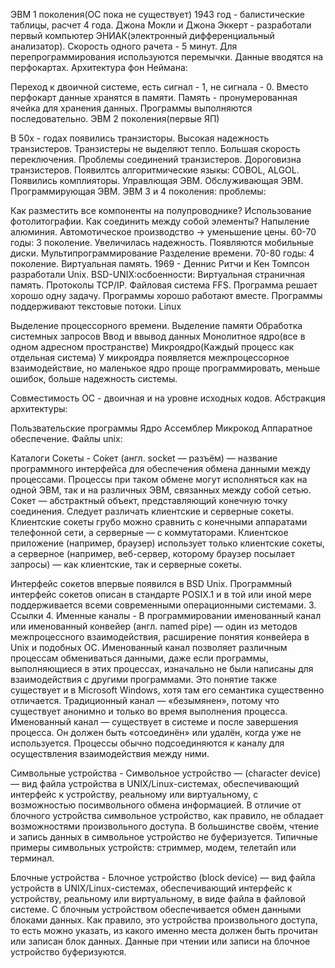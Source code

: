 ЭВМ 1 поколения(ОС пока не существует) 1943 год - балистические таблицы, расчет 4 года. Джона Мокли и Джона Эккерт - разработали первый компьютер ЭНИАК(электронный дифференциальный анализатор). Скорость одного рачета - 5 минут. Для перепрограммирования используются перемычки. Данные вводятся на перфокартах. Архитектура фон Неймана:

Переход к двоичной системе, есть сигнал - 1, не сигнала - 0. Вместо перфокарт данные хранятся в памяти. Память - пронумерованная ячейка для хранения данных. Программы выполняются последовательно. ЭВМ 2 поколения(первые ЯП)

В 50x - годах появились транзисторы. Высокая надежность транзистеров. Транзистеры не выделяют тепло. Большая скорость переключения. Проблемы соединений транзистеров. Дороговизна транзистеров. Появилтсь алгоритмические языкы: COBOL, ALGOL. Появились комплияторы. Управлющая ЭВМ. Обслуживающая ЭВМ. Программирующая ЭВМ. ЭВМ 3 и 4 поколения: проблемы:

Как разместить все компоненты на полупроводнике? Использование фотолитографии. Как соединить между собой элементы? Напыление алюминия. Автомотическое производство -> уменьшение цены. 60-70 годы: 3 поколение. Увеличилась надежность. Появляются мобильные диски. Мультипрограммирование Разделение времени. 70-80 годы: 4 поколение. Виртуальная память. 1969 - Деннис Ритчи и Кен Томпсон разработали Unix. BSD-UNIX:осбоенности: Виртуальная страничная память. Протоколы TCP/IP. Файловая система FFS. Программа решает хорошо одну задачу. Программы хорошо работают вместе. Программы поддерживают текстовые потоки. Linux

Выделение процессорного времени. Выделение памяти Обработка системных запросов Ввод и ввывод данных Монолитное ядро(все в одном адресном пространстве) Микроядро(Каждый процесс как отдельная система) У микроядра появляется межпроцессорное взаимодействие, но маленькое ядро проще программировать, меньше ошибок, больше надежность системы.

Совместимость ОС - двоичная и на уровне исходных кодов. Абстракция архитектуры:

Пользвательские программы Ядро Ассемблер Микрокод Аппаратное обеспечение. Файлы unix:

Каталоги Сокеты - Со́кет (англ. socket — разъём) — название программного интерфейса для обеспечения обмена данными между процессами. Процессы при таком обмене могут исполняться как на одной ЭВМ, так и на различных ЭВМ, связанных между собой сетью. Сокет — абстрактный объект, представляющий конечную точку соединения. Следует различать клиентские и серверные сокеты. Клиентские сокеты грубо можно сравнить с конечными аппаратами телефонной сети, а серверные — с коммутаторами. Клиентское приложение (например, браузер) использует только клиентские сокеты, а серверное (например, веб-сервер, которому браузер посылает запросы) — как клиентские, так и серверные сокеты.

Интерфейс сокетов впервые появился в BSD Unix. Программный интерфейс сокетов описан в стандарте POSIX.1 и в той или иной мере поддерживается всеми современными операционными системами. 3. Ссылки 4. Именные каналы - В программировании именованный канал или именованный конвейер (англ. named pipe) — один из методов межпроцессного взаимодействия, расширение понятия конвейера в Unix и подобных ОС. Именованный канал позволяет различным процессам обмениваться данными, даже если программы, выполняющиеся в этих процессах, изначально не были написаны для взаимодействия с другими программами. Это понятие также существует и в Microsoft Windows, хотя там его семантика существенно отличается. Традиционный канал — «безымянен», потому что существует анонимно и только во время выполнения процесса. Именованный канал — существует в системе и после завершения процесса. Он должен быть «отсоединён» или удалён, когда уже не используется. Процессы обычно подсоединяются к каналу для осуществления взаимодействия между ними.

Символьные устройства - Символьное устройство — (character device) — вид файла устройства в UNIX/Linux-системах, обеспечивающий интерфейс к устройству, реальному или виртуальному, с возможностью посимвольного обмена информацией. В отличие от блочного устройства символьное устройство, как правило, не обладает возможностями произвольного доступа. В большинстве своём, чтение и запись данных в символьное устройство не буферизуется. Типичные примеры символьных устройств: стриммер, модем, телетайп или терминал.

Блочные устройства - Блочное устройство (block device) — вид файла устройств в UNIX/Linux-системах, обеспечивающий интерфейс к устройству, реальному или виртуальному, в виде файла в файловой системе. С блочным устройством обеспечивается обмен данными блоками данных. Как правило, это устройства произвольного доступа, то есть можно указать, из какого именно места должен быть прочитан или записан блок данных. Данные при чтении или записи на блочное устройство буферизуются.
